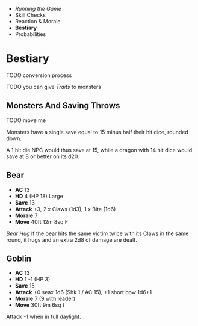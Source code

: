 
<!-- .margin.compass -->
* _Running the Game_
* Skill Checks
* Reaction & Morale
* **Bestiary**
* Probabilities


# Bestiary

TODO conversion process

TODO you can give _Traits_ to monsters

## Monsters And Saving Throws

TODO move me

Monsters have a single save equal to 15 minus half their hit dice, rounded down.

A 1 hit die NPC would thus save at 15, while a dragon with 14 hit dice would save at 8 or better on its d20.

<!-- <div.creature> -->

## Bear

* **AC**      13
* **HD**      4 (HP 18) Large
* **Save**    13
* **Attack**  +3, 2 x Claws (1d3), 1 x Bite (1d6)
* **Morale**  7
* **Move**    40ft 12m 8sq F

_Bear Hug_ If the bear hits the same victim twice with its Claws in the same round, it hugs and an extra 2d8 of damage are dealt.

<!-- </div> -->

<!-- <div.creature> -->

## Goblin

* **AC**      13
* **HD**      1 -1 (HP 3)
* **Save**    15
* **Attack**  +0 seax 1d6 (Shk 1 / AC 15), +1 short bow 1d6+1
* **Morale**  7 (9 with leader)
* **Move**    30ft 9m 6sq t

Attack -1 when in full daylight.

<!-- </div> -->

